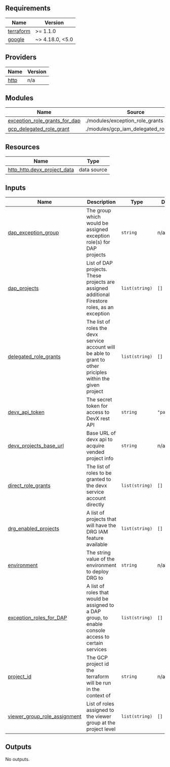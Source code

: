 <!-- BEGINNING OF PRE-COMMIT-TERRAFORM DOCS HOOK -->
## Requirements

| Name | Version |
|------|---------|
| <a name="requirement_terraform"></a> [terraform](#requirement\_terraform) | >= 1.1.0 |
| <a name="requirement_google"></a> [google](#requirement\_google) | ~> 4.18.0, <5.0 |

## Providers

| Name | Version |
|------|---------|
| <a name="provider_http"></a> [http](#provider\_http) | n/a |

## Modules

| Name | Source | Version |
|------|--------|---------|
| <a name="module_exception_role_grants_for_dap"></a> [exception\_role\_grants\_for\_dap](#module\_exception\_role\_grants\_for\_dap) | ./modules/exception_role_grants | n/a |
| <a name="module_gcp_delegated_role_grant"></a> [gcp\_delegated\_role\_grant](#module\_gcp\_delegated\_role\_grant) | ./modules/gcp_iam_delegated_role_grants | n/a |

## Resources

| Name | Type |
|------|------|
| [http_http.devx_project_data](https://registry.terraform.io/providers/hashicorp/http/latest/docs/data-sources/http) | data source |

## Inputs

| Name | Description | Type | Default | Required |
|------|-------------|------|---------|:--------:|
| <a name="input_dap_exception_group"></a> [dap\_exception\_group](#input\_dap\_exception\_group) | The group which would be assigned exception role(s) for DAP projects | `string` | n/a | yes |
| <a name="input_dap_projects"></a> [dap\_projects](#input\_dap\_projects) | List of DAP projects. These projects are assigned additional Firestore roles, as an exception | `list(string)` | `[]` | no |
| <a name="input_delegated_role_grants"></a> [delegated\_role\_grants](#input\_delegated\_role\_grants) | The list of roles the devx service account will be able to grant to other priciples within the given project | `list(string)` | `[]` | no |
| <a name="input_devx_api_token"></a> [devx\_api\_token](#input\_devx\_api\_token) | The secret token for access to DevX rest API | `string` | `"password"` | no |
| <a name="input_devx_projects_base_url"></a> [devx\_projects\_base\_url](#input\_devx\_projects\_base\_url) | Base URL of devx api to acquire vended project info | `string` | n/a | yes |
| <a name="input_direct_role_grants"></a> [direct\_role\_grants](#input\_direct\_role\_grants) | The list of roles to be granted to the devx service account directly | `list(string)` | `[]` | no |
| <a name="input_drg_enabled_projects"></a> [drg\_enabled\_projects](#input\_drg\_enabled\_projects) | A list of projects that will have the DRG IAM feature available | `list(string)` | `[]` | no |
| <a name="input_environment"></a> [environment](#input\_environment) | The string value of the environment to deploy DRG to | `string` | n/a | yes |
| <a name="input_exception_roles_for_DAP"></a> [exception\_roles\_for\_DAP](#input\_exception\_roles\_for\_DAP) | A list of roles that would be assigned to a DAP group, to enable console access to certain services | `list(string)` | `[]` | no |
| <a name="input_project_id"></a> [project\_id](#input\_project\_id) | The GCP project id the terraform will be run in the context of | `string` | n/a | yes |
| <a name="input_viewer_group_role_assignment"></a> [viewer\_group\_role\_assignment](#input\_viewer\_group\_role\_assignment) | List of roles assigned to the viewer group at the project level | `list(string)` | `[]` | no |

## Outputs

No outputs.
<!-- END OF PRE-COMMIT-TERRAFORM DOCS HOOK -->